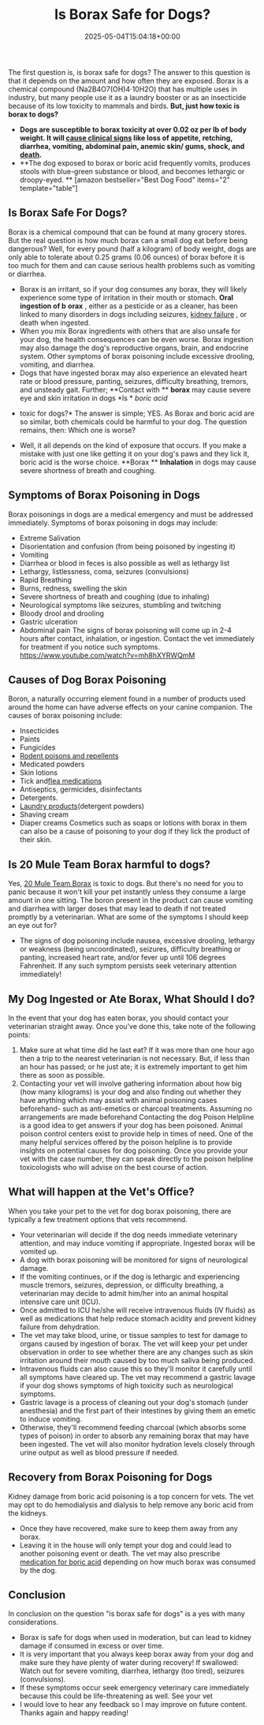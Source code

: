 ﻿---
layout: post
title: Is Borax Safe for Dogs?
date: '2025-05-04T15:04:18+00:00'
categories:
- Fleas
- Guide
tags: []
slug: /is-borax-safe-for-dogs/
lastmod: 2025-05-07T12:21:28+03:00
---

The first question is, is borax safe for dogs? The answer to this question is that it depends on the amount and how often they are exposed.
Borax is a chemical compound (Na2B4O7(OH)4·10H2O) that has multiple uses in industry, but many people use it as a laundry booster or as an insecticide because of its low toxicity to mammals and birds.
**But, just how toxic is borax to dogs?**
- **Dogs are susceptible to borax toxicity at over 0.02 oz per lb of body weight. It will **[**cause clinical signs**](https://onlinelibrary.wiley.com/doi/book/10.1002/9780470699010)** like loss of appetite, retching, diarrhea, vomiting, abdominal pain, anemic skin/ gums, shock, and **[**death**](https://jamanetwork.com/journals/jama/article-abstract/274229)**.**
- **The dog exposed to borax or boric acid frequently vomits, produces stools with blue-green substance or blood, and becomes lethargic or droopy-eyed. **
[amazon bestseller="Best Dog Food" items="2" template="table"]
## **Is Borax Safe For Dogs?**
Borax is a chemical compound that can be found at many grocery stores. But the real question is how much borax can a small dog eat before being dangerous?
Well, for every pound (half a kilogram) of body weight, dogs are only able to tolerate about 0.25 grams (0.06 ounces) of borax before it is too much for them and can cause serious health problems such as vomiting or diarrhea.
- Borax is an irritant, so if your dog consumes any borax, they will likely experience some type of irritation in their mouth or stomach.
**Oral ingestion of b**
**orax**
, either as a pesticide or as a cleaner, has been linked to many disorders in dogs including seizures,
[kidney failure](https://pets.webmd.com/dogs/kidney-problems-in-dogs)
, or death when ingested.
- When you mix Borax ingredients with others that are also unsafe for your dog, the health consequences can be even worse.
Borax ingestion may also damage the dog's reproductive organs, brain, and endocrine system. Other symptoms of borax poisoning include excessive drooling, vomiting, and diarrhea.
- Dogs that have ingested borax may also experience an elevated heart rate or blood pressure, panting, seizures, difficulty breathing, tremors, and unsteady gait.
Further;
**Contact with **
**borax**
may cause severe eye and skin irritation in dogs
*Is *
*boric acid*
* toxic for dogs?*
The answer is simple; YES. As Borax and boric acid are so similar, both chemicals could be harmful to your dog. The question remains, then: Which one is worse?
- Well, it all depends on the kind of exposure that occurs. If you make a mistake with just one like getting it on your dog's paws and they lick it, boric acid is the worse choice.
**Borax **
**Inhalation**
in dogs may cause severe shortness of breath and coughing.
## Symptoms of Borax Poisoning in Dogs
Borax poisonings in dogs are a medical emergency and must be addressed immediately. Symptoms of borax poisoning in dogs may include:
- Extreme Salivation
- Disorientation and confusion (from being poisoned by ingesting it)
- Vomiting
- Diarrhea or blood in feces is also possible as well as lethargy list
- Lethargy, listlessness, coma, seizures (convulsions)
- Rapid Breathing
- Burns, redness, swelling the skin
- Severe shortness of breath and coughing (due to inhaling)
- Neurological symptoms like seizures, stumbling and twitching
- Bloody drool and drooling
- Gastric ulceration
- Abdominal pain
The signs of borax poisoning will come up in 2-4 hours after contact, inhalation, or ingestion. Contact the vet immediately for treatment if you notice such symptoms.
https://www.youtube.com/watch?v=mh8hXYRWQmM
## Causes of Dog Borax Poisoning
Boron, a naturally occurring element found in a number of products used around the home can have adverse effects on your canine companion.
The causes of borax poisoning include:
- Insecticides
- Paints
- Fungicides
- [Rodent poisons and repellents](https://pestpolicy.com/best-squirrel-repellent/)
- Medicated powders
- Skin lotions
- Tick and[flea medications](https://pestpolicy.com/is-borax-safe-for-cats/)
- Antiseptics, germicides, disinfectants
- Detergents.
- [Laundry products](https://pestpolicy.com/best-drain-cleaner//)(detergent powders)
- Shaving cream
- Diaper creams
Cosmetics such as soaps or lotions with borax in them can also be a cause of poisoning to your dog if they lick the product of their skin.
## Is 20 Mule Team Borax harmful to dogs?
Yes,
[20 Mule Team Borax](https://pestpolicy.com/20-mule-team-borax-pest-control/)
is toxic to dogs. But there's no need for you to panic because it won't kill your pet instantly unless they consume a large amount in one sitting.
The boron present in the product can cause vomiting and diarrhea with larger doses that may lead to death if not treated promptly by a veterinarian.
What are some of the symptoms I should keep an eye out for?
- The signs of dog poisoning include nausea, excessive drooling, lethargy or weakness (being uncoordinated), seizures, difficulty breathing or panting, increased heart rate, and/or fever up until 106 degrees Fahrenheit.
If any such symptom persists seek veterinary attention immediately!
## My Dog Ingested or Ate Borax, What Should I do?
In the event that your dog has eaten borax, you should contact your veterinarian straight away. Once you’ve done this, take note of the following points:
1. Make sure at what time did he last eat? If it was more than one hour ago then a trip to the nearest veterinarian is not necessary. But, if less than an hour has passed; or he just ate; it is extremely important to get him there as soon as possible.
2. Contacting your vet will involve gathering information about how big (how many kilograms) is your dog and also finding out whether they have anything which may assist with animal poisoning cases beforehand- such as anti-emetics or charcoal treatments. Assuming no arrangements are made beforehand
Contacting the dog Poison Helpline is a good idea to get answers if your dog has been poisoned. Animal poison control centers exist to provide help in times of need.
One of the many helpful services offered by the poison helpline is to provide insights on potential causes for dog poisoning.
Once you provide your vet with the case number, they can speak directly to the poison helpline toxicologists who will advise on the best course of action.
## What will happen at the Vet's Office?
When you take your pet to the vet for dog borax poisoning, there are typically a few treatment options that vets recommend.
- Your veterinarian will decide if the dog needs immediate veterinary attention, and may induce vomiting if appropriate. Ingested borax will be vomited up.
- A dog with borax poisoning will be monitored for signs of neurological damage.
- If the vomiting continues, or if the dog is lethargic and experiencing muscle tremors, seizures, depression, or difficulty breathing, a veterinarian may decide to admit him/her into an animal hospital intensive care unit (ICU).
- Once admitted to ICU he/she will receive intravenous fluids (IV fluids) as well as medications that help reduce stomach acidity and prevent kidney failure from dehydration.
- The vet may take blood, urine, or tissue samples to test for damage to organs caused by ingestion of borax.
The vet will keep your pet under observation in order to see whether there are any changes such as skin irritation around their mouth caused by too much saliva being produced.
- Intravenous fluids can also cause this so they'll monitor it carefully until all symptoms have cleared up.
The vet may recommend a gastric lavage if your dog shows symptoms of high toxicity such as neurological symptoms.
- Gastric lavage is a process of cleaning out your dog's stomach (under anesthesia) and the first part of their intestines by giving them an emetic to induce vomiting.
- Otherwise, they'll recommend feeding charcoal (which absorbs some types of poison) in order to absorb any remaining borax that may have been ingested.
The vet will also monitor hydration levels closely through urine output as well as blood pressure if needed.
## Recovery from Borax Poisoning for Dogs
Kidney damage from boric acid poisoning is a top concern for vets. The vet may opt to do hemodialysis and dialysis to help remove any boric acid from the kidneys.
- Once they have recovered, make sure to keep them away from any borax.
- Leaving it in the house will only tempt your dog and could lead to another poisoning event or death.
The vet may also prescribe
[medication for boric acid](http://npic.orst.edu/factsheets/archive/borictech.html)
depending on how much borax was consumed by the dog.
## Conclusion
In conclusion on the question "is borax safe for dogs" is a yes with many considerations.
- Borax is safe for dogs when used in moderation, but can lead to kidney damage if consumed in excess or over time.
- It is very important that you always keep borax away from your dog and make sure they have plenty of water during recovery!
If swallowed: Watch out for severe vomiting, diarrhea, lethargy (too tired), seizures (convulsions).
- If these symptoms occur seek emergency veterinary care immediately because this could be life-threatening as well. See your vet
- I would love to hear any feedback so I may improve on future content.
Thanks again and happy reading!